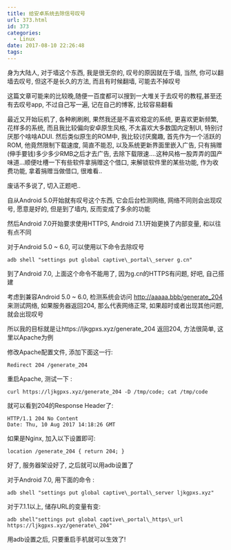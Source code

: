 ```yaml
---
title: 给安卓系统去除信号叹号
url: 373.html
id: 373
categories:
  - Linux
date: 2017-08-10 22:26:48
tags:
---
```


身为大陆人, 对于墙这个东西, 我是很无奈的, 叹号的原因就在于墙, 当然, 你可以翻墙去叹号, 但这不是长久的方法, 而且有时候翻墙, 可能去不掉叹号

这篇文章可能来的比较晚,随便一百度都可以搜到一大堆关于去叹号的教程,甚至还有去叹号app, 不过自己写一遍, 记在自己的博客, 比较容易翻看

  

最近又开始玩机了, 各种刷刷刷, 果然我还是不喜欢稳定的系统, 更喜欢更新频繁, 花样多的系统, 而且我比较偏向安卓原生风格, 不太喜欢大多数国内定制UI, 特别讨厌那个啥啥ADUI. 然后类似原生的ROM中, 我比较讨厌魔趣, 首先作为一个活跃的ROM, 他竟然限制下载速度, 简直不能忍, 以及系统更新界面里嵌入广告, 只有捐赠(伸手要钱)多少多少RMB之后才去广告, 去除下载限速....这种风格一股弄弄的国产味道...顺便吐槽一下有些软件拿捐赠这个借口, 来解锁软件里的某些功能, 作为收费功能, 拿着捐赠当做借口, 很难看..

废话不多说了, 切入正题吧..

自从Android 5.0开始就有叹号这个东西, 它会后台检测网络, 网络不同则会出现叹号, 愿意是好的, 但是到了墙内, 反而变成了多余的功能

然后Android 7.0开始要求使用HTTPS, Android 7.1.1开始更换了内部变量, 和以往有点不同

  

对于Android 5.0 ~ 6.0, 可以使用以下命令去除叹号
```
adb shell "settings put global captive\_portal\_server g.cn"
```

到了Android 7.0, 上面这个命令不能用了, 因为g.cn的HTTPS有问题, 好吧, 自己搭建

考虑到兼容Android 5.0 ~ 6.0, 检测系统会访问 http://aaaaa.bbb/generate_204 来测试网络, 如果服务器返回204, 那么代表网络正常, 如果超时或者出现其他问题, 就会出现叹号

  

所以我的目标就是让https://ljkgpxs.xyz/generate_204 返回204, 方法很简单, 这里以Apache为例

修改Apache配置文件, 添加下面这一行:
```
Redirect 204 /generate_204
```
重启Apache, 测试一下 :
```
curl https://ljkgpxs.xyz/generate_204 -D /tmp/code; cat /tmp/code
```
就可以看到204的Response Header了:
```
HTTP/1.1 204 No Content
Date: Thu, 10 Aug 2017 14:18:26 GMT
```
如果是Nginx, 加入以下设置即可:
```
location /generate_204 { return 204; }
```
  

好了, 服务器架设好了, 之后就可以用adb设置了

对于Android 7.0, 用下面的命令 :
```
adb shell "settings put global captive\_portal\_server ljkgpxs.xyz"
```
  

对于7.1.1以上, 储存URL的变量有变:
```
adb shell"settings put global captive\_portal\_https\_url https://ljkgpxs.xyz/generate\_204"
```
  

用adb设置之后, 只要重启手机就可以生效了!
